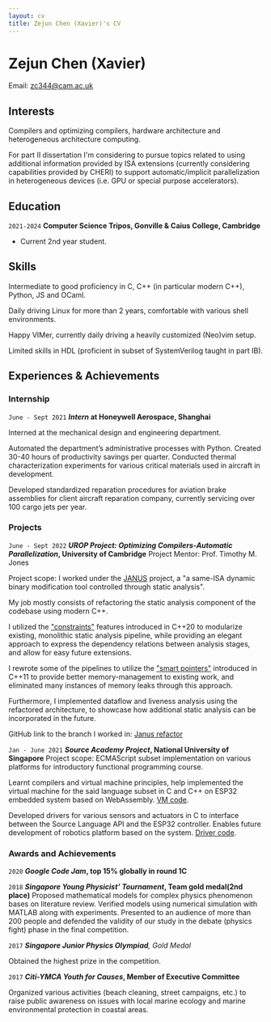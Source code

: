 ```yaml
---
layout: cv
title: Zejun Chen (Xavier)'s CV
---
```

# Zejun Chen (Xavier)

<div id="webaddress">
Email: <a href="mailto:zc344@cam.ac.uk">zc344@cam.ac.uk</a>
</div>


## Interests

Compilers and optimizing compilers, hardware architecture and heterogeneous architecture computing. 

For part II dissertation I'm
considering to pursue topics related to using additional information provided by ISA extensions (currently considering capabilities 
provided by CHERI) to support automatic/implicit parallelization in heterogeneous devices (i.e. GPU or special purpose accelerators). 

## Education

`2021-2024`
__Computer Science Tripos, Gonville & Caius College, Cambridge__

- Current 2nd year student.

## Skills
Intermediate to good proficiency in C, C++ (in particular modern C++), Python, JS and OCaml.

Daily driving Linux for more than 2 years, comfortable with various shell environments.

Happy VIMer, currently daily driving a heavily customized (Neo)vim setup.

Limited skills in HDL (proficient in subset of SystemVerilog taught in part IB).

## Experiences & Achievements

### Internship
`June - Sept 2021`
___Intern_ at Honeywell Aerospace, Shanghai__

Interned at the mechanical design and engineering department.

Automated the department’s administrative processes with Python. Created 30-40 hours
of productivity savings per quarter.
Conducted thermal characterization experiments for various critical materials used in
aircraft in development.

Developed standardized reparation procedures for aviation brake assemblies for client
aircraft reparation company, currently servicing over 100 cargo jets per year.

### Projects

`June - Sept 2022`
___UROP Project: Optimizing Compilers-Automatic Parallelization_, University of Cambridge__
Project Mentor: Prof. Timothy M. Jones

Project scope: I worked under the <a href="https://github.com/CompArchCam/Janus/">JANUS</a> project,
a "a same-ISA dynamic binary modification tool controlled through static analysis". 

My job mostly consists of refactoring the static analysis component of the codebase using modern C++.

I utilized the <a href="https://en.cppreference.com/w/cpp/language/constraints">"constraints"</a> features
introduced in C++20 to modularize existing, monolithic static analysis pipeline, while providing an
elegant approach to express the dependency relations between analysis stages, and allow for easy future
extensions. 

I rewrote some of the pipelines to utilize the <a href="https://en.cppreference.com/w/cpp/memory">"smart pointers"</a>
introduced in C++11 to provide better memory-management to existing work, and eliminated many instances of
memory leaks through this approach. 

Furthermore, I implemented dataflow and liveness analysis using the refactored
architecture, to showcase how additional static analysis can be incorporated in the future.

GitHub link to the branch I worked in: <a href="https://github.com/CompArchCam/Janus/tree/refactor_redo">Janus refactor</a>

`Jan - June 2021`
___Source Academy Project_, National University of Singapore__
Project scope: ECMAScript subset implementation on various platforms for introductory
functional programming course.

Learnt compilers and virtual machine principles, help implemented the virtual machine for
the said language subset in C and C++ on ESP32 embedded system based on
WebAssembly. <a href="https://github.com/XavierChB/sinter/tree/master/vm">VM code</a>.

Developed drivers for various sensors and actuators in C to interface between the Source
Language API and the ESP32 controller. Enables future development of robotics platform
based on the system. <a href="https://github.com/XavierChB/sinter/tree/master/devices/esp32">Driver code</a>.

### Awards and Achievements
`2020`
___Google Code Jam_, top 15% globally in round 1C__

`2018`
___Singapore Young Physicist’ Tournament_, Team gold medal(2nd place)__
Proposed mathematical models for complex physics phenomenon bases on literature
review.
Verified models using numerical simulation with MATLAB along with experiments.
Presented to an audience of more than 200 people and defended the validity of our study
in the debate (physics fight) phase in the final competition.

`2017`
___Singapore Junior Physics Olympiad__, Gold Medal_

Obtained the highest prize in the competition.

`2017`
___Citi-YMCA Youth for Causes_, Member of Executive Committee__

Organized various activities (beach cleaning, street campaigns, etc.) to raise public
awareness on issues with local marine ecology and marine environmental protection in
coastal areas.
<!-- ### Footer

Last updated: May 2013 -->


